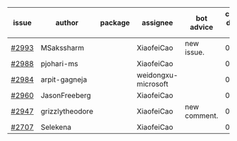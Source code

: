 | issue | author | package | assignee | bot advice | created date of issue | target release date | date from target |
| ------ | ------ | ------ | ------ | ------ | ------ | ------ | :-----: |
| [#2993](https://github.com/Azure/sdk-release-request/issues/2993) | MSakssharm |  | XiaofeiCao | new issue. | 07-12 | 07-26 |  |
| [#2988](https://github.com/Azure/sdk-release-request/issues/2988) | pjohari-ms |  | XiaofeiCao |  | 07-12 | 07-25 |  |
| [#2984](https://github.com/Azure/sdk-release-request/issues/2984) | arpit-gagneja |  | weidongxu-microsoft |  | 07-05 | 09-30 |  |
| [#2960](https://github.com/Azure/sdk-release-request/issues/2960) | JasonFreeberg |  | XiaofeiCao |  | 06-28 | 07-04 |  |
| [#2947](https://github.com/Azure/sdk-release-request/issues/2947) | grizzlytheodore |  | XiaofeiCao | new comment. | 06-23 | 06-30 |  |
| [#2707](https://github.com/Azure/sdk-release-request/issues/2707) | Selekena |  | XiaofeiCao |  | 04-15 | 05-02 |  |
